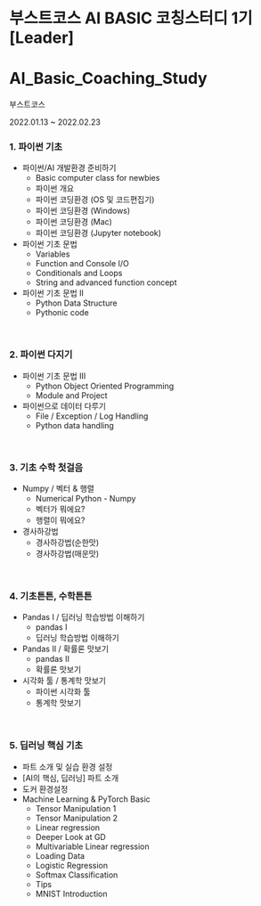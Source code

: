 # 부스트코스 AI BASIC 코칭스터디 1기 [Leader]
# AI_Basic_Coaching_Study

부스트코스

2022.01.13 ~ 2022.02.23
<br>

### 1. 파이썬 기초
- 파이썬/AI 개발환경 준비하기
    - Basic computer class for newbies
    - 파이썬 개요
    - 파이썬 코딩환경 (OS 및 코드편집기)
    - 파이썬 코딩환경 (Windows)
    - 파이썬 코딩환경 (Mac)
    - 파이썬 코딩환경 (Jupyter notebook)
- 파이썬 기초 문법
    - Variables
    - Function and Console I/O
    - Conditionals and Loops
    - String and advanced function concept
- 파이썬 기초 문법 II
    - Python Data Structure
    - Pythonic code
<br>

### 2. 파이썬 다지기
- 파이썬 기초 문법 III
    - Python Object Oriented Programming
    - Module and Project
- 파이썬으로 데이터 다루기
    - File / Exception / Log Handling
    - Python data handling
<br>

### 3. 기초 수학 첫걸음
- Numpy / 벡터 & 행렬
    - Numerical Python - Numpy
    - 벡터가 뭐에요?
    - 행렬이 뭐에요?
- 경사하강법
    - 경사하강법(순한맛)
    - 경사하강법(매운맛)
<br>

### 4. 기초튼튼, 수학튼튼
- Pandas I / 딥러닝 학습방법 이해하기
    - pandas I
    - 딥러닝 학습방법 이해하기
- Pandas II / 확률론 맛보기
    - pandas II
    - 확률론 맛보기
- 시각화 툴 / 통계학 맛보기
    - 파이썬 시각화 툴
    - 통계학 맛보기
<br>

### 5. 딥러닝 핵심 기초
- 파트 소개 및 실습 환경 설정
- [AI의 핵심, 딥러닝] 파트 소개
- 도커 환경설정
- Machine Learning & PyTorch Basic
    - Tensor Manipulation 1
    - Tensor Manipulation 2
    - Linear regression
    - Deeper Look at GD
    - Multivariable Linear regression
    - Loading Data
    - Logistic Regression
    - Softmax Classification
    - Tips
    - MNIST Introduction
<br>
